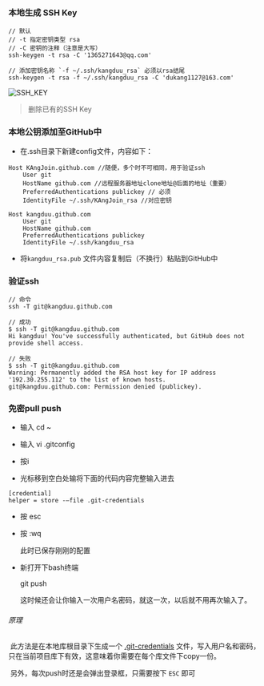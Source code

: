 ### 本地生成 SSH Key

```
// 默认 
// -t 指定密钥类型 rsa
// -C 密钥的注释（注意是大写）
ssh-keygen -t rsa -C '1365271643@qq.com'

// 添加密钥名称 `-f ~/.ssh/kangduu_rsa` 必须以rsa结尾
ssh-keygen -t rsa -f ~/.ssh/kangduu_rsa -C 'dukang1127@163.com'
```

![SSH_KEY](E:\kangduu_github\development\git\img\ssh_key.jpg)

> 删除已有的SSH Key

### 本地公钥添加至GitHub中

- 在.ssh目录下新建config文件，内容如下：

```
Host KAngJoin.github.com //随便，多个时不可相同，用于验证ssh
    User git
    HostName github.com //远程服务器地址clone地址@后面的地址（重要）
    PreferredAuthentications publickey // 必须
    IdentityFile ~/.ssh/KAngJoin_rsa //对应密钥

Host kangduu.github.com
    User git
    HostName github.com
    PreferredAuthentications publickey
    IdentityFile ~/.ssh/kangduu_rsa
```

- 将`kangduu_rsa.pub` 文件内容复制后（不换行）粘贴到GitHub中	

### 验证ssh

```
// 命令
ssh -T git@kangduu.github.com

// 成功
$ ssh -T git@kangduu.github.com
Hi kangduu! You've successfully authenticated, but GitHub does not provide shell access.

// 失败
$ ssh -T git@kangduu.github.com
Warning: Permanently added the RSA host key for IP address '192.30.255.112' to the list of known hosts.
git@kangduu.github.com: Permission denied (publickey).

```

### 免密pull push

- 输入 cd ~

- 输入 vi .gitconfig
- 按i

- 光标移到空白处输将下面的代码内容完整输入进去

```
[credential]
helper = store -–file .git-credentials
```

- 按 esc

- 按 :wq

  此时已保存刚刚的配置

- 新打开下bash终端

  git push

  这时候还会让你输入一次用户名密码，就这一次，以后就不用再次输入了。

###### 原理

​	此方法是在本地库根目录下生成一个 <u>.git-credentials</u> 文件，写入用户名和密码，只在当前项目库下有效，这意味着你需要在每个库文件下copy一份。

​	另外，每次push时还是会弹出登录框，只需要按下 `ESC` 即可